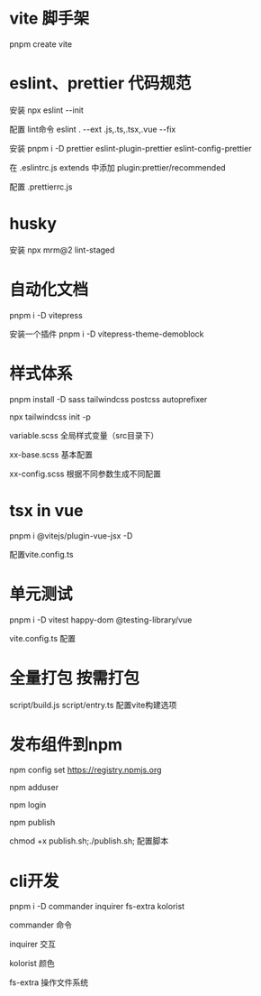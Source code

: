 # vite 脚手架
pnpm create vite

# eslint、prettier 代码规范
安装 npx eslint --init

配置 lint命令 eslint . --ext .js,.ts,.tsx,.vue --fix

安装 pnpm i -D prettier eslint-plugin-prettier eslint-config-prettier

在 .eslintrc.js extends 中添加 plugin:prettier/recommended

配置 .prettierrc.js

# husky 

安装 npx mrm@2 lint-staged

# 自动化文档

pnpm i -D vitepress

安装一个插件 pnpm i -D vitepress-theme-demoblock

# 样式体系

pnpm install -D sass tailwindcss postcss autoprefixer

npx tailwindcss init -p

variable.scss 全局样式变量（src目录下）

xx-base.scss 基本配置 

xx-config.scss 根据不同参数生成不同配置

# tsx in vue

pnpm i @vitejs/plugin-vue-jsx -D

配置vite.config.ts

# 单元测试

pnpm i -D vitest happy-dom @testing-library/vue

vite.config.ts 配置

# 全量打包 按需打包

script/build.js script/entry.ts 配置vite构建选项

# 发布组件到npm

npm config set https://registry.npmjs.org

npm adduser

npm login

npm publish

chmod +x publish.sh;./publish.sh; 配置脚本

# cli开发

pnpm i -D commander inquirer fs-extra kolorist

commander 命令

inquirer 交互

kolorist 颜色

fs-extra 操作文件系统
